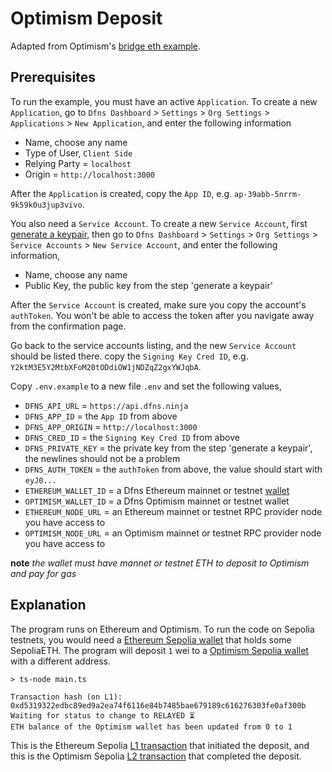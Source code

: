 # Optimism Deposit

Adapted from Optimism's [bridge eth example](https://github.com/ethereum-optimism/optimism-tutorial/blob/main/cross-dom-bridge-eth/index.js).

## Prerequisites

To run the example, you must have an active `Application`. To create a new `Application`, go to `Dfns Dashboard` > `Settings` > `Org Settings` > `Applications` > `New Application`, and enter the following information

- Name, choose any name
- Type of User, `Client Side`
- Relying Party = `localhost`
- Origin = `http://localhost:3000`

After the `Application` is created, copy the `App ID`, e.g. `ap-39abb-5nrrm-9k59k0u3jup3vivo`.

You also need a `Service Account`. To create a new `Service Account`, first [generate a keypair](https://docs.dfns.co/dfns-docs/advanced-topics/authentication/credentials/generate-a-key-pair), then go to `Dfns Dashboard` > `Settings` > `Org Settings` > `Service Accounts` > `New Service Account`, and enter the following information,

- Name, choose any name
- Public Key, the public key from the step 'generate a keypair'

After the `Service Account` is created, make sure you copy the account's `authToken`. You won't be able to access the token after you navigate away from the confirmation page.

Go back to the service accounts listing, and the new `Service Account` should be listed there. copy the `Signing Key Cred ID`, e.g. `Y2ktM3E5Y2MtbXFoM20tODdiOW1jNDZqZ2gxYWJqbA`.

Copy `.env.example` to a new file `.env` and set the following values,

- `DFNS_API_URL` = `https://api.dfns.ninja`
- `DFNS_APP_ID` = the `App ID` from above
- `DFNS_APP_ORIGIN` = `http://localhost:3000`
- `DFNS_CRED_ID` = the `Signing Key Cred ID` from above
- `DFNS_PRIVATE_KEY` = the private key from the step 'generate a keypair', the newlines should not be a problem
- `DFNS_AUTH_TOKEN` = the `authToken` from above, the value should start with `eyJ0...`
- `ETHEREUM_WALLET_ID` = a Dfns Ethereum mainnet or testnet [wallet](https://docs.dfns.co/dfns-docs/api-docs/beta-wallets-api-and-nfts/create-wallet)
- `OPTIMISM_WALLET_ID` = a Dfns Optimism mainnet or testnet wallet
- `ETHEREUM_NODE_URL` = an Ethereum mainnet or testnet RPC provider node you have access to
- `OPTIMISM_NODE_URL` = an Optimism mainnet or testnet RPC provider node you have access to

**note** _the wallet must have mannet or testnet ETH to deposit to Optimism and pay for gas_

## Explanation

The program runs on Ethereum and Optimism. To run the code on Sepolia testnets, you would need a [Ethereum Sepolia wallet](https://sepolia.etherscan.io/address/0xd964d741998edc275f3800eed113378a391951d9) that holds some SepoliaETH. The program will deposit `1` wei to a [Optimism Sepolia wallet](https://sepolia-optimism.etherscan.io/address/0x1b1a4685f87d9820c4f7671bd935ef9ece10c59d) with a different address.

```shell
> ts-node main.ts

Transaction hash (on L1): 0xd5319322edbc89ed9a2ea74f6116e84b7485bae679189c616276303fe0af300b
Waiting for status to change to RELAYED ⏳
ETH balance of the Optimism wallet has been updated from 0 to 1
```

This is the Ethereum Sepolia [L1 transaction](https://sepolia.etherscan.io/tx/0xd5319322edbc89ed9a2ea74f6116e84b7485bae679189c616276303fe0af300b) that initiated the deposit, and this is the Optimism Sepolia [L2 transaction](https://sepolia-optimism.etherscan.io/tx/0x95140c0d3f6b3173beb7d4b534422b6627d575bab0194645aa17066f1a4f578b) that completed the deposit.
